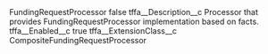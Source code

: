<?xml version="1.0" encoding="UTF-8"?>
<CustomMetadata xmlns="http://soap.sforce.com/2006/04/metadata" xmlns:xsi="http://www.w3.org/2001/XMLSchema-instance" xmlns:xsd="http://www.w3.org/2001/XMLSchema">
    <label>FundingRequestProcessor</label>
    <protected>false</protected>
    <values>
        <field>tffa__Description__c</field>
        <value xsi:type="xsd:string">Processor that provides FundingRequestProcessor implementation based on facts.</value>
    </values>
    <values>
        <field>tffa__Enabled__c</field>
        <value xsi:type="xsd:boolean">true</value>
    </values>
    <values>
        <field>tffa__ExtensionClass__c</field>
        <value xsi:type="xsd:string">CompositeFundingRequestProcessor</value>
    </values>
</CustomMetadata>
